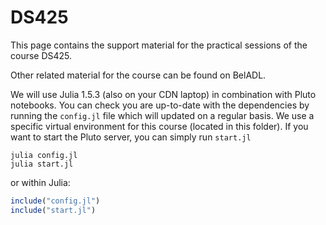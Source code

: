 # DS425

This page contains the support material for the practical sessions of the course DS425. 

Other related material for the course can be found on BelADL.

We will use Julia 1.5.3 (also on your CDN laptop) in combination with Pluto notebooks. You can check you are up-to-date with the dependencies by running the `config.jl` file which will updated on a regular basis. We use a specific virtual environment for this course (located in this folder). If you want to start the Pluto server, you can simply run `start.jl`
```
julia config.jl
julia start.jl
```
or within Julia:
```julia
include("config.jl")
include("start.jl")
```


